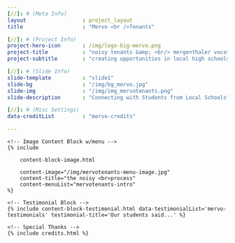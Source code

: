 ```yaml
---
[//]: # (Meta Info)
layout 					: project_layout
title 					: "Mervo <br />Tenants"

[//]: # (Project Info)
project-hero-icon		: /img/logo-big-mervo.png
project-title 			: "noisy tenants &amp; <br/> mergenthaler vocational <br/> technical high school"
project-subtitle 		: "creating opportunities in local high schools"

[//]: # (Slide Info)
slide-template 			: "slide1"
slide-bg 				: "/img/bg_mervo.jpg"
slide-img 				: "/img/img_mervotenants.png"
slide-description 		: "Connecting with Students from Local Schools"

[//]: # (Misc Settings)
data-creditList 		: "mervo-credits"

---
```


<div class="template_wrapper">

	<!-- Image Content Block w/menu -->
	{% include

		content-block-image.html 
		
		content-image="/img/mervotenants-menu-image.jpg" 
		content-title="the noisy <br>process" 
		content-menuList="mervotenants-intro" 
	%}

	<!-- Testimonial Block -->
	{% include content-block-testimonial.html data-testimonialList='mervo-testimonials' testimonial-title='Our students said...' %}

	<!-- Special Thanks -->
	{% include credits.html %}	
</div>




